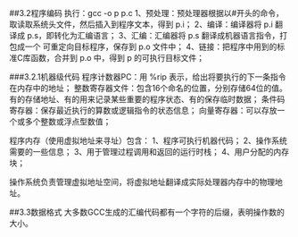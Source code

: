 ##3.2程序编码
执行：gcc -o p p.c
1、预处理：预处理器根据以#开头的命令，取读取系统头文件，然后插入到程序文本，得到 p.i；
2、编译：编译器将 p.i 翻译成 p.s，即转化为汇编语言；
3、汇编：汇编器将 p.s 翻译成机器语言指令，打包成一个 可重定向目标程序，保存到 p.o 文件中；
4、链接：把程序中用到的标准C库函数，合并到 p.o 中，得到 p 的可执行目标文件；

###3.2.1机器级代码
程序计数器PC：用 %rip 表示，给出将要执行的下一条指令在内存中的地址；
整数寄存器文件：包含16个命名的位置，分别存储64位的值。有的存储地址、有的用来记录某些重要的程序状态、有的保存临时数据；
条件码寄存器：保存最近执行的算数或逻辑指令的状态信息；
向量寄存器：可以存放一个或多个整数或浮点型数值；

程序内存（使用虚拟地址来寻址）包含：
1、程序可执行机器代码；
2、操作系统需要的一些信息；
3、用于管理过程调用和返回的运行时栈；
4、用户分配的内存块；

操作系统负责管理虚拟地址空间，将虚拟地址翻译成实际处理器内存中的物理地址。

##3.3数据格式
大多数GCC生成的汇编代码都有一个字符的后缀，表明操作数的大小。